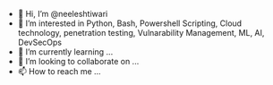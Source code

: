 - 👋 Hi, I’m @neeleshtiwari
- 👀 I’m interested in Python, Bash, Powershell Scripting, Cloud technology, penetration testing, Vulnarability Management, ML, AI, DevSecOps
- 🌱 I’m currently learning ...
- 💞️ I’m looking to collaborate on ...
- 📫 How to reach me ...

<!---
neeleshtiwari/neeleshtiwari is a ✨ special ✨ repository because its `README.md` (this file) appears on your GitHub profile.
You can click the Preview link to take a look at your changes.
--->
